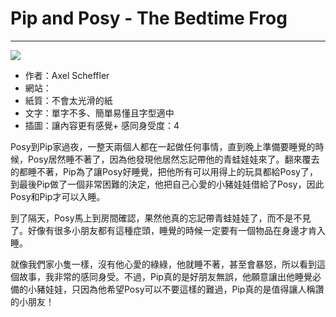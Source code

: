 # Pip and Posy - The Bedtime Frog
---
![](https://images-na.ssl-images-amazon.com/images/I/61wooIzt-WL._SY498_BO1,204,203,200_.jpg)

+ 作者：Axel Scheffler
+ 網站：
+ 紙質：不會太光滑的紙
+ 文字：單字不多、簡單易懂且字型適中
+ 插圖：讓內容更有感覺+ 感同身受度：4

Posy到Pip家過夜，一整天兩個人都在一起做任何事情，直到晚上準備要睡覺的時候，Posy居然睡不著了，因為他發現他居然忘記帶他的青蛙娃娃來了。翻來覆去的都睡不著，Pip為了讓Posy好睡覺，把他所有可以用得上的玩具都給Posy了，到最後Pip做了一個非常困難的決定，他把自己心愛的小豬娃娃借給了Posy，因此Posy和Pip才可以入睡。

到了隔天，Posy馬上到房間確認，果然他真的忘記帶青蛙娃娃了，而不是不見了。好像有很多小朋友都有這種症頭，睡覺的時候一定要有一個物品在身邊才肯入睡。

就像我們家小隻一樣，沒有他心愛的綠綠，他就睡不著，甚至會暴怒，所以看到這個故事，我非常的感同身受。不過，Pip真的是好朋友無誤，他願意讓出他睡覺必備的小豬娃娃，只因為他希望Posy可以不要這樣的難過，Pip真的是值得讓人稱讚的小朋友！

